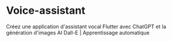 # Voice-assistant
Créez une application d'assistant vocal Flutter avec ChatGPT et la génération d'images AI Dall-E | Apprentissage automatique

